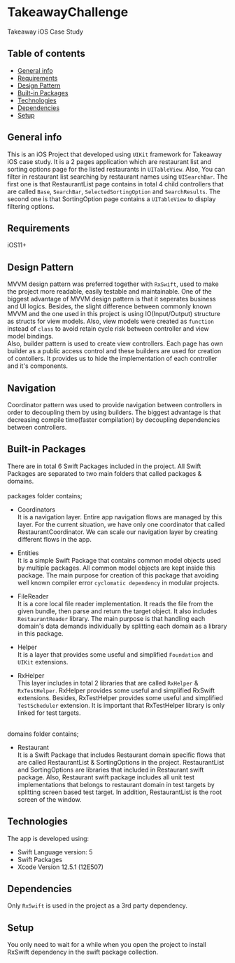 # TakeawayChallenge
 Takeaway iOS Case Study

## Table of contents
* [General info](#general-info)
* [Requirements](#requirements)
* [Design Pattern](#design-pattern)
* [Built-in Packages](#built-in-Packages)
* [Technologies](#technologies)
* [Dependencies](#dependencies)
* [Setup](#setup)

## General info
This is an iOS Project that developed using `UIKit` framework for Takeaway iOS case study. It is a 2 pages application which are restaurant list and sorting options page for the listed restaurants in `UITableView`. Also, You can filter in restaurant list searching by restaurant names using `UISearchBar`. The first one is that RestaurantList page contains in total 4 child controllers that are called `Base`, `SearchBar`, `SelectedSortingOption` and `SearchResults`. The second one is that SortingOption page contains a `UITableView` to display filtering options.

## Requirements
iOS11+

## Design Pattern
MVVM design pattern was preferred together with `RxSwift`, used to make the project more readable, easily testable and maintainable. One of the biggest advantage of MVVM design pattern is that it seperates business and UI logics. Besides, the slight difference between commonly known MVVM and the one used in this project is using IO(Input/Output) structure as structs for view models. Also, view models were created as `function` instead of `class` to avoid retain cycle risk between controller and view model bindings.
<br />
Also, builder pattern is used to create view controllers. Each page has own builder as a public access control and these builders are used for creation of contollers. It provides us to hide the implementation of each controller and it's components.

## Navigation
Coordinator pattern was used to provide navigation between controllers in order to decoupling them by using builders. The biggest advantage is that decreasing compile time(faster compilation) by decoupling dependencies between controllers.

## Built-in Packages
There are in total 6 Swift Packages included in the project. All Swift Packages are separated to two main folders that called packages & domains.
<br /><br />
packages folder contains;
* Coordinators <br />
It is a navigation layer. Entire app navigation flows are managed by this layer. For the current situation, we have only one coordinator that called RestaurantCoordinator. We can scale our navigation layer by creating different flows in the app.

* Entities <br />
It is a simple Swift Package that contains common model objects used by multiple packages. All common model objects are kept inside this package. The main purpose for creation of this package that avoiding well known compiler error `cyclomatic dependency` in modular projects.

* FileReader <br />
It is a core local file reader implementation. It reads the file from the given bundle, then parse and return the target object. It also includes `RestaurantReader` library. The main purpose is that handling each domain's data demands individually by splitting each domain as a library in this package.

* Helper <br />
It is a layer that provides some useful and simplified `Foundation` and `UIKit` extensions.

* RxHelper <br />
This layer includes in total 2 libraries that are called `RxHelper` & `RxTestHelper`. RxHelper provides some useful and simplified RxSwift extensions. Besides, RxTestHelper provides some useful and simplified `TestScheduler` extension. It is important that RxTestHelper library is only linked for test targets.

<br />
domains folder contains; <br />

* Restaurant <br />
It is a Swift Package that includes Restaurant domain specific flows that are called RestaurantList & SortingOptions in the project. RestaurantList and SortingOptions are libraries that included in Restaurant swift package. Also, Restaurant swift package includes all unit test implementations that belongs to restaurant domain in test targets by splitting screen based test target. In addition, RestaurantList is the root screen of the window. 

## Technologies
The app is developed using:
* Swift Language version: 5
* Swift Packages
* Xcode Version 12.5.1 (12E507)

## Dependencies
Only `RxSwift` is used in the project as a 3rd party dependency.
	
## Setup
You only need to wait for a while when you open the project to install RxSwift dependency in the swift package collection.
